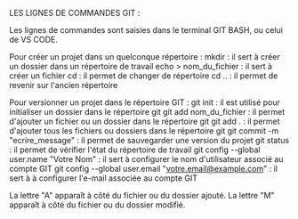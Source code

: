 LES LIGNES DE COMMANDES GIT :

Les lignes de commandes sont saisies dans le terminal GIT BASH, ou celui de VS CODE.

Pour créer un projet dans un quelconque répertoire :
mkdir : il sert à créer un dossier dans un répertoire de travail
echo > nom_du_fichier : il sert à créer un fichier
cd : il permet de changer de répertoire
cd .. : il permet de revenir sur l'ancien répertoire

Pour versionner un projet dans le répertoire GIT :
git init : il est utilisé pour initialiser un dossier dans le répertoire git
git add nom_du_fichier : il permet d'ajouter un fichier ou un dossier dans le répertoire git
git add . : il permet d'ajouter tous les fichiers ou dossiers dans le répertoire git
git commit -m "ecrire_message" : il permet de sauvegarder une version du projet
git status : il permet de vérifier l'état du répertoire de travail
git config --global user.name "Votre Nom" : il sert à configurer le nom d'utilisateur associé au compte GIT
git config --global user.email "votre.email@example.com" : il sert à à configurer l'e-mail associée au compte GIT

La lettre "A" apparaît à côté du fichier ou du dossier ajouté.
La lettre "M" apparaît à côté du fichier ou du dossier modifié.
